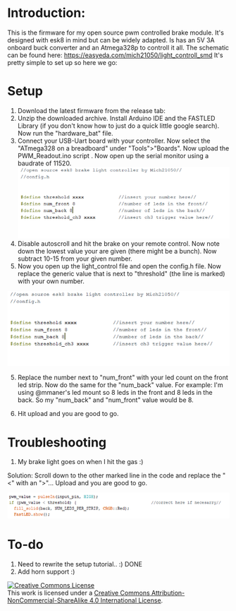 # Introduction:
This is the firmware for my open source pwm controlled brake module. It's designed with esk8 in mind but can be widely adapted.
Is has an 5V 3A onboard buck converter and an Atmega328p to controll it all. 
The schematic can be found here:  https://easyeda.com/mich21050/light_controll_smd
It's pretty simple to set up so here we go:

# Setup
1) Download the latest firmware from the release tab: 
2) Unzip the downloaded archive. Install Arduino IDE and the FASTLED Library (if you don't know how to just do a quick little google search). Now run the "hardware_bat" file.
3) Connect your USB-Uart board with your controller. Now select the "ATmega328 on a breadboard" under "Tools">"Boards". Now upload the PWM_Readout.ino script . Now open up the serial monitor using a baudrate of 11520.
![Screenshot_1](https://github.com/Mich21050/Brake_Lights/blob/master/Pictures/Screenshot_1.png)
4) Disable autoscroll and hit the brake on your remote control. Now note down the lowest value your are given (there might be a bunch). Now subtract 10-15 from your given number.
5) Now you open up the light_control file and open the config.h file.  Now replace the generic value that is next to "threshold" (the line is marked) with your own number.

![3pic](https://github.com/Mich21050/Brake_Lights/blob/master/Pictures/3pic.png)

5) Replace the number next to "num_front" with your led count on the front led strip. Now do the same for the "num_back" value. For example: I'm using @mmaner's led mount so 8 leds in the front and 8 leds in the back. So my "num_back" and "num_front" value would be 8.

6) Hit upload and you are good to go.


# Troubleshooting
1) My brake light goes on when I hit the gas :)

Solution: Scroll down to the other marked line in the code and replace the "<" with an ">"... Upload and you are good to go. 

![2png](https://github.com/Mich21050/Brake_Lights/blob/master/Pictures/2.png)



# To-do
1) Need to rewrite the setup tutorial.. :) DONE
2) Add horn support :)





<a rel="license" href="http://creativecommons.org/licenses/by-nc-sa/4.0/"><img alt="Creative Commons License" style="border-width:0" src="https://i.creativecommons.org/l/by-nc-sa/4.0/88x31.png" /></a><br />This work is licensed under a <a rel="license" href="http://creativecommons.org/licenses/by-nc-sa/4.0/">Creative Commons Attribution-NonCommercial-ShareAlike 4.0 International License</a>.
